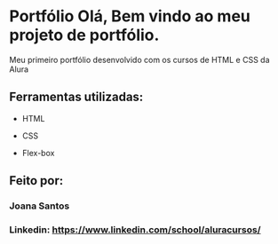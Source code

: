 # Portfólio Olá, Bem vindo ao meu projeto de portfólio.

Meu primeiro portfólio desenvolvido com os cursos de HTML e CSS da Alura

## Ferramentas utilizadas:

* HTML

* CSS

* Flex-box

## Feito por:

### Joana Santos

### Linkedin: https://www.linkedin.com/school/aluracursos/

```
